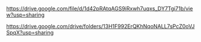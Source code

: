 https://drive.google.com/file/d/1d42pRAtqAGS9iRxwh7uqxs_DY7Tgi71b/view?usp=sharing

https://drive.google.com/drive/folders/13H1F992ErQKhNqoNALL7sPcZ0oVJSpqX?usp=sharing
